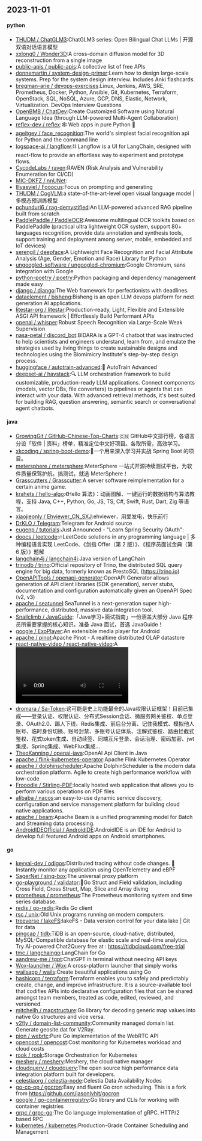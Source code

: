 ## 2023-11-01

#### python
* [THUDM / ChatGLM3](https://github.com/THUDM/ChatGLM3):ChatGLM3 series: Open Bilingual Chat LLMs | 开源双语对话语言模型
* [xxlong0 / Wonder3D](https://github.com/xxlong0/Wonder3D):A cross-domain diffusion model for 3D reconstruction from a single image
* [public-apis / public-apis](https://github.com/public-apis/public-apis):A collective list of free APIs
* [donnemartin / system-design-primer](https://github.com/donnemartin/system-design-primer):Learn how to design large-scale systems. Prep for the system design interview. Includes Anki flashcards.
* [bregman-arie / devops-exercises](https://github.com/bregman-arie/devops-exercises):Linux, Jenkins, AWS, SRE, Prometheus, Docker, Python, Ansible, Git, Kubernetes, Terraform, OpenStack, SQL, NoSQL, Azure, GCP, DNS, Elastic, Network, Virtualization. DevOps Interview Questions
* [OpenBMB / ChatDev](https://github.com/OpenBMB/ChatDev):Create Customized Software using Natural Language Idea (through LLM-powered Multi-Agent Collaboration)
* [reflex-dev / reflex](https://github.com/reflex-dev/reflex):🕸 Web apps in pure Python 🐍
* [ageitgey / face_recognition](https://github.com/ageitgey/face_recognition):The world's simplest facial recognition api for Python and the command line
* [logspace-ai / langflow](https://github.com/logspace-ai/langflow):⛓️ Langflow is a UI for LangChain, designed with react-flow to provide an effortless way to experiment and prototype flows.
* [CycodeLabs / raven](https://github.com/CycodeLabs/raven):RAVEN (Risk Analysis and Vulnerability Enumeration for CI/CD)
* [MIC-DKFZ / nnUNet](https://github.com/MIC-DKFZ/nnUNet):
* [lllyasviel / Fooocus](https://github.com/lllyasviel/Fooocus):Focus on prompting and generating
* [THUDM / CogVLM](https://github.com/THUDM/CogVLM):a state-of-the-art-level open visual language model | 多模态预训练模型
* [pchunduri6 / rag-demystified](https://github.com/pchunduri6/rag-demystified):An LLM-powered advanced RAG pipeline built from scratch
* [PaddlePaddle / PaddleOCR](https://github.com/PaddlePaddle/PaddleOCR):Awesome multilingual OCR toolkits based on PaddlePaddle (practical ultra lightweight OCR system, support 80+ languages recognition, provide data annotation and synthesis tools, support training and deployment among server, mobile, embedded and IoT devices)
* [serengil / deepface](https://github.com/serengil/deepface):A Lightweight Face Recognition and Facial Attribute Analysis (Age, Gender, Emotion and Race) Library for Python
* [ungoogled-software / ungoogled-chromium](https://github.com/ungoogled-software/ungoogled-chromium):Google Chromium, sans integration with Google
* [python-poetry / poetry](https://github.com/python-poetry/poetry):Python packaging and dependency management made easy
* [django / django](https://github.com/django/django):The Web framework for perfectionists with deadlines.
* [dataelement / bisheng](https://github.com/dataelement/bisheng):Bisheng is an open LLM devops platform for next generation AI applications.
* [litestar-org / litestar](https://github.com/litestar-org/litestar):Production-ready, Light, Flexible and Extensible ASGI API framework | Effortlessly Build Performant APIs
* [openai / whisper](https://github.com/openai/whisper):Robust Speech Recognition via Large-Scale Weak Supervision
* [nasa-petal / discord_bot](https://github.com/nasa-petal/discord_bot):BIDARA is a GPT-4 chatbot that was instructed to help scientists and engineers understand, learn from, and emulate the strategies used by living things to create sustainable designs and technologies using the Biomimicry Institute's step-by-step design process.
* [huggingface / autotrain-advanced](https://github.com/huggingface/autotrain-advanced):🤗 AutoTrain Advanced
* [deepset-ai / haystack](https://github.com/deepset-ai/haystack):🔍 LLM orchestration framework to build customizable, production-ready LLM applications. Connect components (models, vector DBs, file converters) to pipelines or agents that can interact with your data. With advanced retrieval methods, it's best suited for building RAG, question answering, semantic search or conversational agent chatbots.

#### java
* [GrowingGit / GitHub-Chinese-Top-Charts](https://github.com/GrowingGit/GitHub-Chinese-Top-Charts):🇨🇳 GitHub中文排行榜，各语言分设「软件 | 资料」榜单，精准定位中文好项目。各取所需，高效学习。
* [xkcoding / spring-boot-demo](https://github.com/xkcoding/spring-boot-demo):🚀一个用来深入学习并实战 Spring Boot 的项目。
* [metersphere / metersphere](https://github.com/metersphere/metersphere):MeterSphere 一站式开源持续测试平台，为软件质量保驾护航。搞测试，就选 MeterSphere！
* [Grasscutters / Grasscutter](https://github.com/Grasscutters/Grasscutter):A server software reimplementation for a certain anime game.
* [krahets / hello-algo](https://github.com/krahets/hello-algo):《Hello 算法》：动画图解、一键运行的数据结构与算法教程，支持 Java, C++, Python, Go, JS, TS, C#, Swift, Rust, Dart, Zig 等语言。
* [xiaojieonly / Ehviewer_CN_SXJ](https://github.com/xiaojieonly/Ehviewer_CN_SXJ):ehviewer，用爱发电，快乐前行
* [DrKLO / Telegram](https://github.com/DrKLO/Telegram):Telegram for Android source
* [eugenp / tutorials](https://github.com/eugenp/tutorials):Just Announced - "Learn Spring Security OAuth":
* [doocs / leetcode](https://github.com/doocs/leetcode):🔥LeetCode solutions in any programming language | 多种编程语言实现 LeetCode、《剑指 Offer（第 2 版）》、《程序员面试金典（第 6 版）》题解
* [langchain4j / langchain4j](https://github.com/langchain4j/langchain4j):Java version of LangChain
* [trinodb / trino](https://github.com/trinodb/trino):Official repository of Trino, the distributed SQL query engine for big data, formerly known as PrestoSQL (https://trino.io)
* [OpenAPITools / openapi-generator](https://github.com/OpenAPITools/openapi-generator):OpenAPI Generator allows generation of API client libraries (SDK generation), server stubs, documentation and configuration automatically given an OpenAPI Spec (v2, v3)
* [apache / seatunnel](https://github.com/apache/seatunnel):SeaTunnel is a next-generation super high-performance, distributed, massive data integration tool.
* [Snailclimb / JavaGuide](https://github.com/Snailclimb/JavaGuide):「Java学习+面试指南」一份涵盖大部分 Java 程序员所需要掌握的核心知识。准备 Java 面试，首选 JavaGuide！
* [google / ExoPlayer](https://github.com/google/ExoPlayer):An extensible media player for Android
* [apache / pinot](https://github.com/apache/pinot):Apache Pinot - A realtime distributed OLAP datastore
* [react-native-video / react-native-video](https://github.com/react-native-video/react-native-video):A <Video /> component for react-native
* [dromara / Sa-Token](https://github.com/dromara/Sa-Token):这可能是史上功能最全的Java权限认证框架！目前已集成——登录认证、权限认证、分布式Session会话、微服务网关鉴权、单点登录、OAuth2.0、踢人下线、Redis集成、前后台分离、记住我模式、模拟他人账号、临时身份切换、账号封禁、多账号认证体系、注解式鉴权、路由拦截式鉴权、花式token生成、自动续签、同端互斥登录、会话治理、密码加密、jwt集成、Spring集成、WebFlux集成...
* [TheoKanning / openai-java](https://github.com/TheoKanning/openai-java):OpenAI Api Client in Java
* [apache / flink-kubernetes-operator](https://github.com/apache/flink-kubernetes-operator):Apache Flink Kubernetes Operator
* [apache / dolphinscheduler](https://github.com/apache/dolphinscheduler):Apache DolphinScheduler is the modern data orchestration platform. Agile to create high performance workflow with low-code
* [Frooodle / Stirling-PDF](https://github.com/Frooodle/Stirling-PDF):locally hosted web application that allows you to perform various operations on PDF files
* [alibaba / nacos](https://github.com/alibaba/nacos):an easy-to-use dynamic service discovery, configuration and service management platform for building cloud native applications.
* [apache / beam](https://github.com/apache/beam):Apache Beam is a unified programming model for Batch and Streaming data processing.
* [AndroidIDEOfficial / AndroidIDE](https://github.com/AndroidIDEOfficial/AndroidIDE):AndroidIDE is an IDE for Android to develop full featured Android apps on Android smartphones.

#### go
* [keyval-dev / odigos](https://github.com/keyval-dev/odigos):Distributed tracing without code changes. 🚀 Instantly monitor any application using OpenTelemetry and eBPF
* [SagerNet / sing-box](https://github.com/SagerNet/sing-box):The universal proxy platform
* [go-playground / validator](https://github.com/go-playground/validator):💯Go Struct and Field validation, including Cross Field, Cross Struct, Map, Slice and Array diving
* [prometheus / prometheus](https://github.com/prometheus/prometheus):The Prometheus monitoring system and time series database.
* [redis / go-redis](https://github.com/redis/go-redis):Redis Go client
* [rsc / unix](https://github.com/rsc/unix):Old Unix programs running on modern computers.
* [treeverse / lakeFS](https://github.com/treeverse/lakeFS):lakeFS - Data version control for your data lake | Git for data
* [pingcap / tidb](https://github.com/pingcap/tidb):TiDB is an open-source, cloud-native, distributed, MySQL-Compatible database for elastic scale and real-time analytics. Try AI-powered Chat2Query free at : https://tidbcloud.com/free-trial
* [tmc / langchaingo](https://github.com/tmc/langchaingo):LangChain for Go
* [aandrew-me / tgpt](https://github.com/aandrew-me/tgpt):ChatGPT in terminal without needing API keys
* [Wox-launcher / Wox](https://github.com/Wox-launcher/Wox):A cross-platform launcher that simply works
* [wailsapp / wails](https://github.com/wailsapp/wails):Create beautiful applications using Go
* [hashicorp / terraform](https://github.com/hashicorp/terraform):Terraform enables you to safely and predictably create, change, and improve infrastructure. It is a source-available tool that codifies APIs into declarative configuration files that can be shared amongst team members, treated as code, edited, reviewed, and versioned.
* [mitchellh / mapstructure](https://github.com/mitchellh/mapstructure):Go library for decoding generic map values into native Go structures and vice versa.
* [v2fly / domain-list-community](https://github.com/v2fly/domain-list-community):Community managed domain list. Generate geosite.dat for V2Ray.
* [pion / webrtc](https://github.com/pion/webrtc):Pure Go implementation of the WebRTC API
* [opencost / opencost](https://github.com/opencost/opencost):Cost monitoring for Kubernetes workload and cloud costs
* [rook / rook](https://github.com/rook/rook):Storage Orchestration for Kubernetes
* [meshery / meshery](https://github.com/meshery/meshery):Meshery, the cloud native manager
* [cloudquery / cloudquery](https://github.com/cloudquery/cloudquery):The open source high performance data integration platform built for developers.
* [celestiaorg / celestia-node](https://github.com/celestiaorg/celestia-node):Celestia Data Availability Nodes
* [go-co-op / gocron](https://github.com/go-co-op/gocron):Easy and fluent Go cron scheduling. This is a fork from https://github.com/jasonlvhit/gocron
* [google / go-containerregistry](https://github.com/google/go-containerregistry):Go library and CLIs for working with container registries
* [grpc / grpc-go](https://github.com/grpc/grpc-go):The Go language implementation of gRPC. HTTP/2 based RPC
* [kubernetes / kubernetes](https://github.com/kubernetes/kubernetes):Production-Grade Container Scheduling and Management
